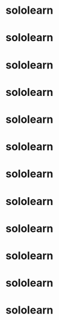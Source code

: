 # sololearn
# sololearn
# sololearn
# sololearn
# sololearn
# sololearn
# sololearn
# sololearn
# sololearn
# sololearn
# sololearn
# sololearn
